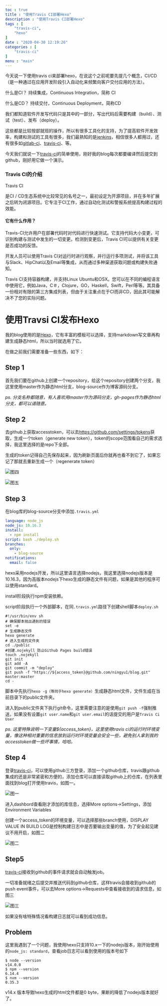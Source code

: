 ```yaml
---
toc : true
title : "使用Travis CI部署Hexo"
description : "使用Travis CI部署Hexo"
tags : [
	"travis-ci",
	"hexo"
]
date : "2020-04-30 12:19:26"
categories : [
    "travis-ci"
]
menu : "main"
---
```






今天说一下使用travis ci来部署hexo，在说这个之前呢要先提几个概念，CI/CD（是一种通过在应用开发阶段引入自动化来频繁向客户交付应用的方法）。

什么是CI？ 持续集成，Continuous Integration，简称 CI

什么是CD？ 持续交付，Continuous Deployment，简称CD

我们都知道软件开发写代码只是其中的一部分，写出代码后需要构建（build）、测试（test）、发布（deploy）。

这些都是比较按部就班的操作，所以有很多工具化的支持，为了提高软件开发效率，构建和测试的工具有很多，我们最熟知的是[jenkins](https://jenkins.io/)，相信很多人都用过，还有很多如[gitlab-ci](https://about.gitlab.com/features/gitlab-ci-cd/)、[travis-ci](https://travis-ci.org/)、等。



今天我们就说一下[travis-ci](https://travis-ci.org/)的简单使用，刚好我的blog每次都要编译然后提交到github，刚好用它做一个演示。



### Travis CI的介绍

Travis CI

是CI / CD生态系统中比较常见的名号之一，最初设定为开源项目，并在多年扩展之后转为闭源项目。它专注于CI工作，通过自动化测试和警报系统提高构建过程的效能。

#### 它有什么作用？

Travis-CI允许用户在部署代码时对代码进行快速测试。它支持代码大小变更，可识别构建与测试中发生的一切变更。检测到变更后，Travis CI可以提供有关变更是否成功的反馈。

开发人员可以使用Travis CI对运行时进行观察，并行运行多项测试，并将该工具与Slack、HipChat以及Email等集成，从而通过多种渠道获取问题或构建失败通知。

Travis CI支持容器构建，并支持Linux Ubuntu和OSX。您可以在不同的编程语言中使用它，例如Java，C＃，Clojure，GO，Haskell，Swift，Perl等等。其具备一份相对有限的第三方集成列表，但由于关注重点在于CI而非CD，因此其可能解决不了您的实际问题。



# 使用Travsi CI发布Hexo



我的blog使用的是[Hexo](<https://hexo.io/>)，它有丰富的模板可以选择，支持markdown写文章再构建生成静态html，所以当时就选用了它。



在做之前我们需要准备一些东西，如下：



## Step 1

首先我们要在github上创建一个repository，给这个repository创建两个分支，我这里使用master作为静态html分支，blog-source作为博客源码分支。

_ps. 分支名称都随意，有人喜欢用master作为源码分支，gh-pages作为静态html分支，都可以请随意。_



## Step 2

去github上获取accesstoken，可以去<https://github.com/settings/tokens>获取，生成一个token（generate new token），token的scope范围看自己的需求选择，我这里选择的是repo下全部。

生成的token记得自己先保存起来，因为刷新页面后你就再也看不到它了，如果忘记了那就去重新生成一个（regenerate token）

![图四](/img/travis-ci/4.png)

![图五](/img/travis-ci/5.png)



## Step 3

在blog库的blog-source分支中添加`.travis.yml`

```yaml
language: node_js
node_js: 10.16.3
install:
  - npm install
script: bash ./deploy.sh
branches:
  only:
    - blog-source
notifications:
  email: false
```

hexo采用nodejs开发，所以这里语言选择nodejs，我这里选择nodejs版本是10.16.3，因为高版本nodejs下hexo生成的静态文件有问题，如果是其他的程序可以使用standard。

install阶段执行npm安装依赖。

script阶段执行一个外部脚本，在同`.travis.yml`路径下创建shell脚本`deploy.sh`

```shell
#!/usr/bin/env sh
# 确保脚本抛出遇到的错误
set -e
# 生成静态文件
hexo generate
# 进入生成的文件夹
cd ./public
#创建.nojekyll 防止Github Pages build错误
touch .nojekyll
git init
git add -A
git commit -m "deploy"
git push -f "https://${access_token}@github.com/ningyu1/blog.git" master:master
cd -
```

脚本中先执行`hexo -g（等同于hexo generate）`生成静态html文件，文件生成在当前目录下的public文件夹。

进入到public文件夹下执行git命令，这里需要注意的是使用`git push -f`强制推送，如果没有设置`git user.name`和`git user.email`的话提交的用户是`Travis Ci User`

_ps. 这里特殊说明一下变量${access_token}，这里使用travis ci的运行时环境变量，像这种相对重要的信息放到运行时环境变量会安全一些，避免别人拿到我的accesstoken做一些坏事情，哈哈。_



## Step 4

登录[travis-ci](https://travis-ci.org/)，可以使用github三方登录，添加一个github仓库，travis跟github集成的还是非常紧密和方便的，添加仓库可以直接读取github上的仓库，在列表里面找到blog打开使用travis，如图一。

![图一](/img/travis-ci/1.png)



进入dashbord查看刚才添加的库信息，选择More options->Settings，添加Environment Variables

创建一个access_token的环境变量，可以选择那些branch使用，DISPLAY VALUE IN BUILD LOG是控制构建日志中是否要输出变量的值，为了安全起见建议不用开启，如图二

![图二](/img/travis-ci/2.png)



## Step5

[travis-ci](https://travis-ci.org/)接收到github的事件请求就会自动触发job。

一切准备就绪之后提交并推送代码到github仓库，这样travis会接收到github的push event事件，可以去More options->Requests中查看接收到的请求信息，如图三

![图三](/img/travis-ci/3.png)



如果没有啥特殊情况看构建日志就可以看到成功信息。



## Problem

这里我遇到了一个问题，我使用hexo只支持10.x一下的nodejs版本，刚开始使用的`node_js: standard`，查看job日志可以看到使用的版本号如下

```
$ node --version
v14.0.0
$ npm --version
6.14.4
$ nvm --version
0.35.3
```

v14.x 版本导致hexo生成的html文件都是0 byte，果断的降低了nodejs版本就好了。









